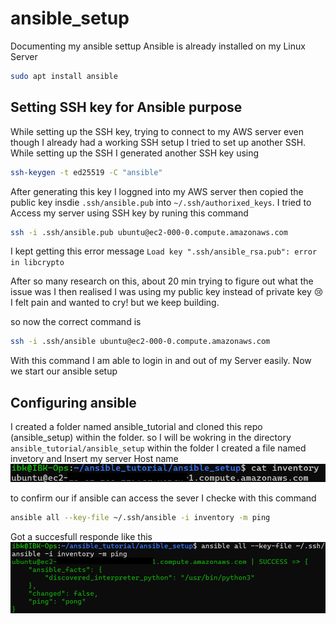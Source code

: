 # ansible_setup
Documenting my ansible settup 
Ansible is already installed on my Linux Server
```Bash
sudo apt install ansible
```

## Setting SSH key for Ansible purpose
While setting up the SSH key, trying to connect to my AWS server even though I already had a working SSH setup I tried to set up another SSH. While setting up the SSH I generated another SSH key using 
```bash
ssh-keygen -t ed25519 -C "ansible"
```
After generating this key I loggned into my AWS server then copied the public key insdie ```.ssh/ansible.pub``` into ```~/.ssh/authorixed_keys```. I tried to Access my server using SSH key by runing this command 

```bash
ssh -i .ssh/ansible.pub ubuntu@ec2-000-0.compute.amazonaws.com
```
I kept getting this error message `Load key ".ssh/ansible_rsa.pub": error in libcrypto`

After so many research on this, about 20 min trying to figure out what the issue was I then realised I was using my public key instead of private key 😢 I felt pain and wanted to cry! but we keep building.

so now the correct command is 

```bash
ssh -i .ssh/ansible ubuntu@ec2-000-0.compute.amazonaws.com
```
With this command I am able to login in and out of my Server easily. Now we start our ansible setup

## Configuring ansible
I created a folder named ansible_tutorial and cloned this repo (ansible_setup) within the folder. so I will be wokring in the directory ```ansible_tutorial/ansible_setup``` within the folder I created a file named invetory and Insert my server Host name
![cat inventory](image/cat_inventory.png)

to confirm our if ansible can access the sever I checke with this command 

```bash
ansible all --key-file ~/.ssh/ansible -i inventory -m ping
```
Got a succesfull responde like this 
![ping](image/ping.png)

